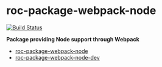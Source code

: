 # roc-package-webpack-node
[![Build Status](https://travis-ci.org/rocjs/roc-package-webpack-node.svg?branch=master)](https://travis-ci.org/rocjs/roc-package-webpack-node)

__Package providing Node support through Webpack__  
- [roc-package-webpack-node](/packages/roc-package-webpack-node)
- [roc-package-webpack-node-dev](/packages/roc-package-webpack-node-dev)

